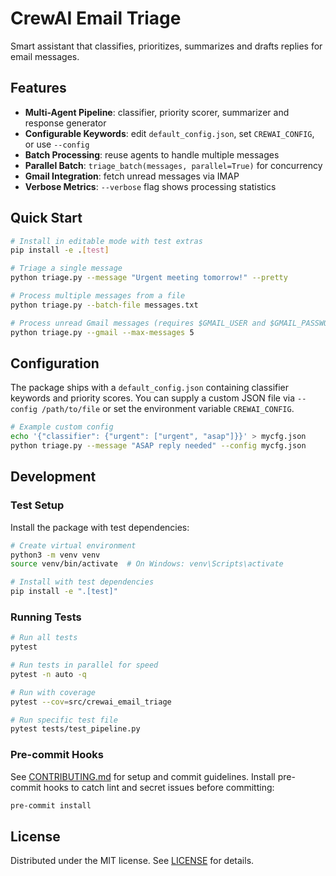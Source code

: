 # CrewAI Email Triage

Smart assistant that classifies, prioritizes, summarizes and drafts replies for email messages.

## Features

- **Multi-Agent Pipeline**: classifier, priority scorer, summarizer and response generator
- **Configurable Keywords**: edit `default_config.json`, set `CREWAI_CONFIG`, or use `--config`
- **Batch Processing**: reuse agents to handle multiple messages
- **Parallel Batch**: ``triage_batch(messages, parallel=True)`` for concurrency
- **Gmail Integration**: fetch unread messages via IMAP
- **Verbose Metrics**: `--verbose` flag shows processing statistics

## Quick Start

```bash
# Install in editable mode with test extras
pip install -e .[test]

# Triage a single message
python triage.py --message "Urgent meeting tomorrow!" --pretty

# Process multiple messages from a file
python triage.py --batch-file messages.txt

# Process unread Gmail messages (requires $GMAIL_USER and $GMAIL_PASSWORD)
python triage.py --gmail --max-messages 5
```

## Configuration

The package ships with a `default_config.json` containing classifier keywords and priority scores.
You can supply a custom JSON file via `--config /path/to/file` or set the environment variable `CREWAI_CONFIG`.

```bash
# Example custom config
echo '{"classifier": {"urgent": ["urgent", "asap"]}}' > mycfg.json
python triage.py --message "ASAP reply needed" --config mycfg.json
```

## Development

### Test Setup

Install the package with test dependencies:

```bash
# Create virtual environment
python3 -m venv venv
source venv/bin/activate  # On Windows: venv\Scripts\activate

# Install with test dependencies
pip install -e ".[test]"
```

### Running Tests

```bash
# Run all tests
pytest

# Run tests in parallel for speed
pytest -n auto -q

# Run with coverage
pytest --cov=src/crewai_email_triage

# Run specific test file
pytest tests/test_pipeline.py
```

### Pre-commit Hooks

See [CONTRIBUTING.md](CONTRIBUTING.md) for setup and commit guidelines.
Install pre-commit hooks to catch lint and secret issues before committing:

```bash
pre-commit install
```

## License

Distributed under the MIT license. See [LICENSE](LICENSE) for details.
